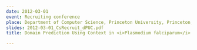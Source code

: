 ```yaml
---
date: 2012-03-01
event: Recruiting conference
place: Department of Computer Science, Princeton University, Princeton, NJ
slides: 2012-03-01_CsRecruit_dPUC.pdf
title: Domain Prediction Using Context in <i>Plasmodium falciparum</i>

---
```

